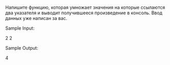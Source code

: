 Напишите функцию, которая умножает значения на которые ссылаются два указателя и выводит получившееся произведение в консоль. Ввод данных уже написан за вас.

Sample Input:

2 2

Sample Output:

4
